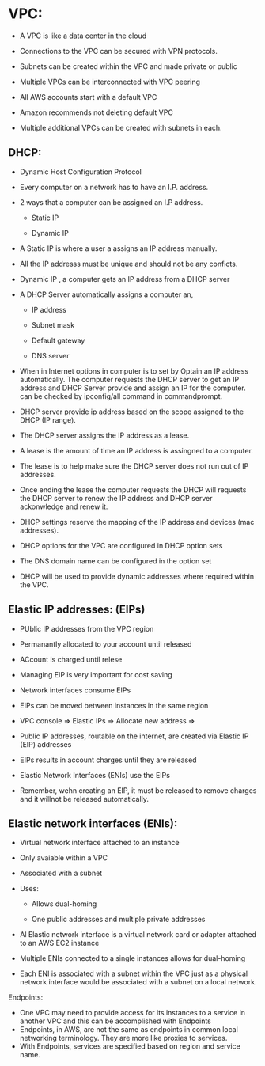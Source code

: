 # VPC:  

* A VPC is like a data center in the cloud 

* Connections to the VPC can be secured with VPN protocols. 

* Subnets can be created within the VPC and made private or public 

* Multiple VPCs can be interconnected with VPC peering 

* All AWS accounts start with a default VPC 

* Amazon recommends not deleting default VPC 

* Multiple additional VPCs can be created with subnets in each. 

## DHCP: 

* Dynamic Host Configuration Protocol 

* Every computer on a network has to have an I.P. address. 

* 2 ways that a computer can be assigned an I.P address. 

    - Static IP 

    - Dynamic IP 

* A Static IP is where a user a assigns an IP address manually. 

* All the IP addresss must be unique and should not be any conficts. 

* Dynamic IP , a computer gets an IP address from a DHCP server 

* A DHCP Server automatically assigns a computer an,  

    - IP address 

    - Subnet mask 

    - Default gateway 

    - DNS server 
  

* When in Internet options in computer is to set by Optain an IP address automatically.  The computer requests the DHCP server to get an IP address and DHCP Server provide and assign an IP for the computer. can be checked by ipconfig/all command in commandprompt. 

* DHCP server provide ip address based on the scope assigned to the DHCP (IP range). 

* The DHCP server assigns the IP address as  a lease. 

* A lease is the amount of time an IP address is assingned to a computer. 

* The lease is to help make sure the DHCP server does not run out of IP addresses. 

* Once ending the lease the computer requests the DHCP will requests the DHCP server to renew the IP address and DHCP server ackonwledge and renew it. 

* DHCP settings reserve the mapping of the IP address and devices (mac addresses). 
  
* DHCP options for the VPC are configured in DHCP option sets 

* The DNS domain name can be configured in the option set 

* DHCP will be used to provide dynamic addresses where required within the VPC. 

## Elastic IP addresses: (EIPs) 

  
* PUblic IP addresses from the VPC region 

* Permanantly allocated to your account until released 

* ACcount is charged until relese 

* Managing EIP is very important for cost saving 

* Network interfaces consume EIPs 

* EIPs can be moved between instances in the same region 

* VPC console => Elastic IPs => Allocate new address => 

* Public IP addresses, routable on the internet, are created via Elastic IP (EIP) addresses 

* EIPs results in account charges until they are released 

* Elastic Network Interfaces (ENIs) use the EIPs 

* Remember, wehn creating an EIP, it must be released to remove charges and it willnot be released automatically. 

## Elastic network interfaces (ENIs): 

* Virtual network interface attached to an instance 

* Only avaiable within a VPC 

* Associated with a subnet 

* Uses: 

    - Allows dual-homing 

    - One public addresses and multiple private addresses 

* Al Elastic network interface is a virtual network card or adapter attached to an AWS EC2 instance 

* Multiple ENIs connected to a single instances allows for dual-homing 

* Each ENI is associated with a subnet within the VPC just as a physical network interface would be associated with a subnet on a local network. 

Endpoints:

* One VPC may need to provide access for its instances to a service in another VPC and this can be accomplished with Endpoints
* Endpoints, in AWS, are not the same as endpoints in common local networking terminology.  They are more like proxies to services.
* With Endpoints, services are specified based on region and service name.
 

 

 
